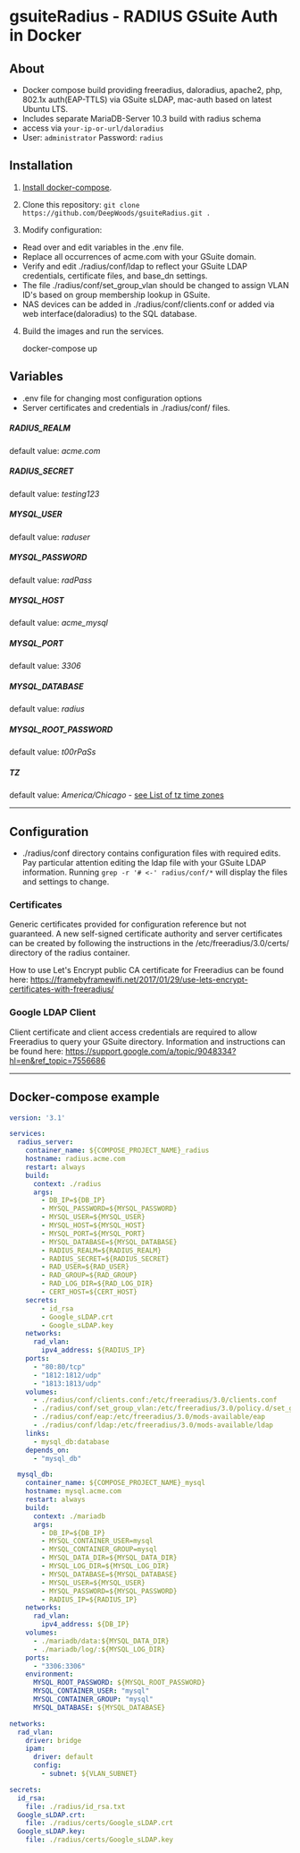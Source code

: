 # gsuiteRadius - RADIUS GSuite Auth in Docker

## About
* Docker compose build providing freeradius, daloradius, apache2, php, 802.1x auth(EAP-TTLS) via GSuite sLDAP, mac-auth based on latest Ubuntu LTS.
* Includes separate MariaDB-Server 10.3 build with radius schema
* access via `your-ip-or-url/daloradius`
* User: `administrator` Password: `radius`

## Installation
1. [Install docker-compose](https://docs.docker.com/compose/install/#install-compose).

2. Clone this repository: `git clone https://github.com/DeepWoods/gsuiteRadius.git .`

3. Modify configuration:
- Read over and edit variables in the .env file.
- Replace all occurrences of acme.com with your GSuite domain.
- Verify and edit ./radius/conf/ldap to reflect your GSuite LDAP credentials, certificate files, and base_dn settings.
- The file ./radius/conf/set_group_vlan should be changed to assign VLAN ID's based on group membership lookup in GSuite.
- NAS devices can be added in ./radius/conf/clients.conf or added via web interface(daloradius) to the SQL database.

4. Build the images and run the services.

	docker-compose up


## Variables
* .env file for changing most configuration options
* Server certificates and credentials in ./radius/conf/ files.

##### RADIUS_REALM
default value: *acme.com*
##### RADIUS_SECRET
default value: *testing123*
##### MYSQL_USER
default value: *raduser*
##### MYSQL_PASSWORD
default value: *radPass*
##### MYSQL_HOST
default value: *acme_mysql*
##### MYSQL_PORT
default value: *3306*
##### MYSQL_DATABASE
default value: *radius*
##### MYSQL_ROOT_PASSWORD
default value: *t00rPaSs*
##### TZ
default value: *America/Chicago* - [see List of tz time zones](https://en.wikipedia.org/wiki/List_of_tz_database_time_zones)


---
## Configuration
* ./radius/conf directory contains configuration files with required edits. Pay particular attention editing the ldap file with your GSuite LDAP information.
Running `grep -r '# <-' radius/conf/*` will display the files and settings to change.

### Certificates
Generic certificates provided for configuration reference but not guaranteed.  A new self-signed certificate authority and server certificates
can be created by following the instructions in the /etc/freeradius/3.0/certs/ directory of the radius container.

How to use Let's Encrypt public CA certificate for Freeradius can be found here: https://framebyframewifi.net/2017/01/29/use-lets-encrypt-certificates-with-freeradius/

### Google LDAP Client
Client certificate and client access credentials are required to allow Freeradius to query your GSuite directory.  Information and instructions can be found 
here: https://support.google.com/a/topic/9048334?hl=en&ref_topic=7556686

---
## Docker-compose example

```yaml
version: '3.1'

services:
  radius_server:
    container_name: ${COMPOSE_PROJECT_NAME}_radius
    hostname: radius.acme.com
    restart: always
    build:
      context: ./radius
      args:
        - DB_IP=${DB_IP}
        - MYSQL_PASSWORD=${MYSQL_PASSWORD}
        - MYSQL_USER=${MYSQL_USER}
        - MYSQL_HOST=${MYSQL_HOST}
        - MYSQL_PORT=${MYSQL_PORT}
        - MYSQL_DATABASE=${MYSQL_DATABASE}
        - RADIUS_REALM=${RADIUS_REALM}
        - RADIUS_SECRET=${RADIUS_SECRET}
        - RAD_USER=${RAD_USER}
        - RAD_GROUP=${RAD_GROUP}
        - RAD_LOG_DIR=${RAD_LOG_DIR}
        - CERT_HOST=${CERT_HOST}
    secrets:
        - id_rsa
        - Google_sLDAP.crt
        - Google_sLDAP.key
    networks:
      rad_vlan:
        ipv4_address: ${RADIUS_IP}
    ports:
      - "80:80/tcp"
      - "1812:1812/udp"
      - "1813:1813/udp"
    volumes:
      - ./radius/conf/clients.conf:/etc/freeradius/3.0/clients.conf
      - ./radius/conf/set_group_vlan:/etc/freeradius/3.0/policy.d/set_group_vlan
      - ./radius/conf/eap:/etc/freeradius/3.0/mods-available/eap
      - ./radius/conf/ldap:/etc/freeradius/3.0/mods-available/ldap
    links:
      - mysql_db:database
    depends_on:
      - "mysql_db"

  mysql_db:
    container_name: ${COMPOSE_PROJECT_NAME}_mysql
    hostname: mysql.acme.com
    restart: always
    build:
      context: ./mariadb
      args:
        - DB_IP=${DB_IP}
        - MYSQL_CONTAINER_USER=mysql
        - MYSQL_CONTAINER_GROUP=mysql
        - MYSQL_DATA_DIR=${MYSQL_DATA_DIR}
        - MYSQL_LOG_DIR=${MYSQL_LOG_DIR}
        - MYSQL_DATABASE=${MYSQL_DATABASE}
        - MYSQL_USER=${MYSQL_USER}
        - MYSQL_PASSWORD=${MYSQL_PASSWORD}
        - RADIUS_IP=${RADIUS_IP}
    networks:
      rad_vlan:
        ipv4_address: ${DB_IP}
    volumes:
      - ./mariadb/data:${MYSQL_DATA_DIR}
      - ./mariadb/log/:${MYSQL_LOG_DIR}
    ports:
      - "3306:3306"
    environment:
      MYSQL_ROOT_PASSWORD: ${MYSQL_ROOT_PASSWORD}
      MYSQL_CONTAINER_USER: "mysql"
      MYSQL_CONTAINER_GROUP: "mysql"
      MYSQL_DATABASE: ${MYSQL_DATABASE}

networks:
  rad_vlan:
    driver: bridge
    ipam:
      driver: default
      config:
        - subnet: ${VLAN_SUBNET}

secrets:
  id_rsa:
    file: ./radius/id_rsa.txt
  Google_sLDAP.crt:
    file: ./radius/certs/Google_sLDAP.crt
  Google_sLDAP.key:
    file: ./radius/certs/Google_sLDAP.key
```
